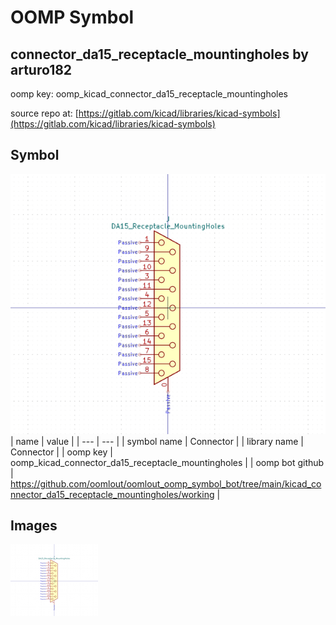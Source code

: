 # OOMP Symbol  
## connector_da15_receptacle_mountingholes  by arturo182  
  
oomp key: oomp_kicad_connector_da15_receptacle_mountingholes  
  
source repo at: [https://gitlab.com/kicad/libraries/kicad-symbols](https://gitlab.com/kicad/libraries/kicad-symbols)  
## Symbol  
  
[![working.png](working_600.png)](working.png)  
| name | value | 
| --- | --- | 
| symbol name | Connector | 
| library name | Connector | 
| oomp key | oomp_kicad_connector_da15_receptacle_mountingholes | 
| oomp bot github | https://github.com/oomlout/oomlout_oomp_symbol_bot/tree/main/kicad_connector_da15_receptacle_mountingholes/working | 
## Images  
  
[![working.png](working_140.png)](working.png)  
